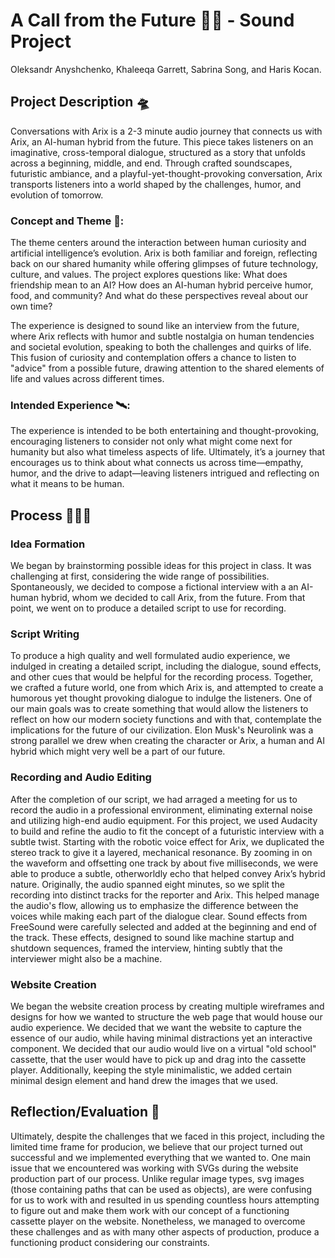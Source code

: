 # A Call from the Future 📱🤖 - Sound Project

Oleksandr Anyshchenko, Khaleeqa Garrett, Sabrina Song, and Haris Kocan.

## Project Description 🛸

Conversations with Arix is a 2-3 minute audio journey that connects us with Arix, an AI-human hybrid from the future. This piece takes listeners on an imaginative, cross-temporal dialogue, structured as a story that unfolds across a beginning, middle, and end. Through crafted soundscapes, futuristic ambiance, and a playful-yet-thought-provoking conversation, Arix transports listeners into a world shaped by the challenges, humor, and evolution of tomorrow.

### Concept and Theme 🚀:

The theme centers around the interaction between human curiosity and artificial intelligence’s evolution. Arix is both familiar and foreign, reflecting back on our shared humanity while offering glimpses of future technology, culture, and values. The project explores questions like: What does friendship mean to an AI? How does an AI-human hybrid perceive humor, food, and community? And what do these perspectives reveal about our own time?

The experience is designed to sound like an interview from the future, where Arix reflects with humor and subtle nostalgia on human tendencies and societal evolution, speaking to both the challenges and quirks of life. This fusion of curiosity and contemplation offers a chance to listen to "advice" from a possible future, drawing attention to the shared elements of life and values across different times.

### Intended Experience 🛰️:

The experience is intended to be both entertaining and thought-provoking, encouraging listeners to consider not only what might come next for humanity but also what timeless aspects of life. Ultimately, it’s a journey that encourages us to think about what connects us across time—empathy, humor, and the drive to adapt—leaving listeners intrigued and reflecting on what it means to be human.

## Process 👨🏽‍💻

### Idea Formation

We began by brainstorming possible ideas for this project in class. It was challenging at first, considering the wide range of possibilities. Spontaneously, we decided to compose a fictional interview with a an AI-human hybrid, whom we decided to call Arix, from the future. From that point, we went on to produce a detailed script to use for recording.

### Script Writing

To produce a high quality and well formulated audio experience, we indulged in creating a detailed script, including the dialogue, sound effects, and other cues that would be helpful for the recording process. Together, we crafted a future world, one from which Arix is, and attempted to create a humorous yet thought provoking dialogue to indulge the listeners. One of our main goals was to create something that would allow the listeners to reflect on how our modern society functions and with that, contemplate the implications for the future of our civilization. Elon Musk's Neurolink was a strong parallel we drew when creating the character or Arix, a human and AI hybrid which might very well be a part of our future.

### Recording and Audio Editing

After the completion of our script, we had arraged a meeting for us to record the audio in a professional environment, eliminating external noise and utilizing high-end audio equipment. For this project, we used Audacity to build and refine the audio to fit the concept of a futuristic interview with a subtle twist. Starting with the robotic voice effect for Arix, we duplicated the stereo track to give it a layered, mechanical resonance. By zooming in on the waveform and offsetting one track by about five milliseconds, we were able to produce a subtle, otherworldly echo that helped convey Arix’s hybrid nature.
Originally, the audio spanned eight minutes, so we split the recording into distinct tracks for the reporter and Arix. This helped manage the audio's flow, allowing us to emphasize the difference between the voices while making each part of the dialogue clear. Sound effects from FreeSound were carefully selected and added at the beginning and end of the track. These effects, designed to sound like machine startup and shutdown sequences, framed the interview, hinting subtly that the interviewer might also be a machine.

### Website Creation

We began the website creation process by creating multiple wireframes and designs for how we wanted to structure the web page that would house our audio experience. We decided that we want the website to capture the essence of our audio, while having minimal distractions yet an interactive component. We decided that our audio would live on a virtual "old school" cassette, that the user would have to pick up and drag into the cassette player. Additionally, keeping the style minimalistic, we added certain minimal design element and hand drew the images that we used.

## Reflection/Evaluation 🪩

Ultimately, despite the challenges that we faced in this project, including the limited time frame for producion, we believe that our project turned out successful and we implemented everything that we wanted to. One main issue that we encountered was working with SVGs during the website production part of our process. Unlike regular image types, svg images (those containing paths that can be used as objects), are were confusing for us to work with and resulted in us spending countless hours attempting to figure out and make them work with our concept of a functioning cassette player on the website. Nonetheless, we managed to overcome these challenges and as with many other aspects of production, produce a functioning product considering our constraints.
